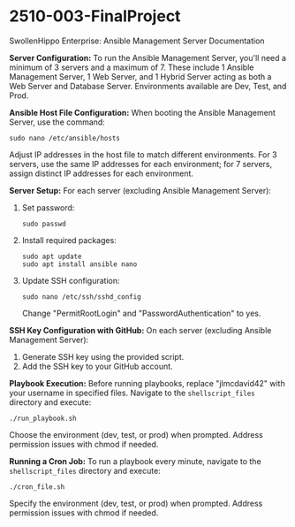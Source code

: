 # 2510-003-FinalProject
SwollenHippo Enterprise: Ansible Management Server Documentation

**Server Configuration:**
To run the Ansible Management Server, you'll need a minimum of 3 servers and a maximum of 7. These include 1 Ansible Management Server, 1 Web Server, and 1 Hybrid Server acting as both a Web Server and Database Server. Environments available are Dev, Test, and Prod.

**Ansible Host File Configuration:**
When booting the Ansible Management Server, use the command:
```
sudo nano /etc/ansible/hosts
```
Adjust IP addresses in the host file to match different environments. For 3 servers, use the same IP addresses for each environment; for 7 servers, assign distinct IP addresses for each environment.

**Server Setup:**
For each server (excluding Ansible Management Server):

1. Set password:
   ```
   sudo passwd
   ```
2. Install required packages:
   ```
   sudo apt update
   sudo apt install ansible nano
   ```
3. Update SSH configuration:
   ```
   sudo nano /etc/ssh/sshd_config
   ```
   Change "PermitRootLogin" and "PasswordAuthentication" to yes.

**SSH Key Configuration with GitHub:**
On each server (excluding Ansible Management Server):

1. Generate SSH key using the provided script.
2. Add the SSH key to your GitHub account.

**Playbook Execution:**
Before running playbooks, replace "jlmcdavid42" with your username in specified files. Navigate to the `shellscript_files` directory and execute:
```
./run_playbook.sh
```
Choose the environment (dev, test, or prod) when prompted. Address permission issues with chmod if needed.

**Running a Cron Job:**
To run a playbook every minute, navigate to the `shellscript_files` directory and execute:
```
./cron_file.sh
```
Specify the environment (dev, test, or prod) when prompted. Address permission issues with chmod if needed.
